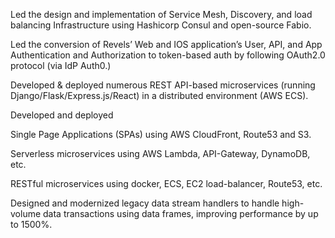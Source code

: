 Led the design and implementation of Service Mesh, Discovery, and load balancing Infrastructure using Hashicorp Consul and open-source Fabio. 

Led the conversion of Revels’ Web and IOS application’s User, API, and App Authentication and Authorization to token-based auth by following OAuth2.0 protocol (via IdP Auth0.) 

Developed & deployed numerous REST API-based microservices (running Django/Flask/Express.js/React) in a distributed environment (AWS ECS). 

Developed and deployed  

Single Page Applications (SPAs) using AWS CloudFront, Route53 and S3. 

Serverless microservices using AWS Lambda, API-Gateway, DynamoDB, etc. 

RESTful microservices using docker, ECS, EC2 load-balancer, Route53, etc. 

Designed and modernized legacy data stream handlers to handle high-volume data transactions using data frames, improving performance by up to 1500%. 